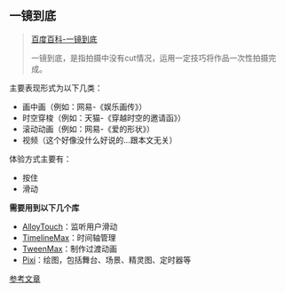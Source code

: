 ## 一镜到底

> [百度百科-一镜到底](https://baike.baidu.com/item/%E4%B8%80%E9%95%9C%E5%88%B0%E5%BA%95) 
>
> 一镜到底，是指拍摄中没有cut情况，运用一定技巧将作品一次性拍摄完成。 



主要表现形式为以下几类：

- 画中画（例如：网易-《娱乐画传》）
- 时空穿梭（例如：天猫-《穿越时空的邀请函》）
- 滚动动画（例如：网易-《爱的形状》）
- 视频（这个好像没什么好说的...跟本文无关）

体验方式主要有：

- 按住
- 滑动





**需要用到以下几个库**

- [AlloyTouch](https://github.com/AlloyTeam/AlloyTouch)：监听用户滑动
- [TimelineMax](https://www.tweenmax.com.cn/api/timelinemax/)：时间轴管理
- [TweenMax](https://www.tweenmax.com.cn/api/tweenmax/)：制作过渡动画
- [Pixi](https://www.bookstack.cn/read/LearningPixi/README.md)：绘图，包括舞台、场景、精灵图、定时器等













[参考文章](https://segmentfault.com/a/1190000017848401?utm_source=tag-newest)